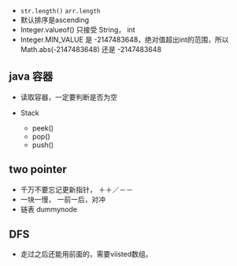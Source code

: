 
* `str.length()` `arr.length`
* 默认排序是ascending
* Integer.valueof() 只接受 String， int
* Integer.MIN_VALUE 是 -2147483648，绝对值超出int的范围，所以Math.abs(-2147483648) 还是 -2147483648

## java 容器

* 读取容器，一定要判断是否为空

* Stack
  * peek()
  * pop()
  * push()

## two pointer
* 千万不要忘记更新指针， ＋＋／－－
* 一块一慢， 一前一后，对冲
* 链表 dummynode


## DFS
* 走过之后还能用前面的，需要viisted数组。


